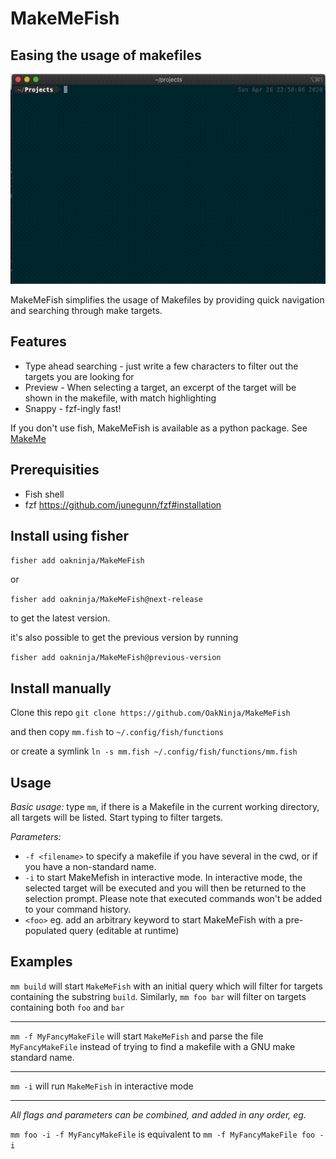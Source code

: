 # MakeMeFish

## Easing the usage of makefiles

[![Demo](https://github.com/OakNinja/MakeMeFish/raw/master/docs/mm.gif)](https://github.com/OakNinja/MakeMeFish/raw/master/docs/mm.gif)

MakeMeFish simplifies the usage of Makefiles by providing quick navigation and searching through make targets.

## Features

- Type ahead searching - just write a few characters to filter out the targets you are looking for
- Preview - When selecting a target, an excerpt of the target will be shown in the makefile, with match highlighting
- Snappy - fzf-ingly fast!

If you don't use fish, MakeMeFish is available as a python package.
See [MakeMe](https://github.com/OakNinja/MakeMe/)

## Prerequisities

- Fish shell
- fzf https://github.com/junegunn/fzf#installation

## Install using fisher

`fisher add oakninja/MakeMeFish`

or

`fisher add oakninja/MakeMeFish@next-release`

to get the latest version.

it's also possible to get the previous version by running

`fisher add oakninja/MakeMeFish@previous-version`

## Install manually

Clone this repo `git clone https://github.com/OakNinja/MakeMeFish`

and then copy `mm.fish` to `~/.config/fish/functions`

or create a symlink `ln -s mm.fish ~/.config/fish/functions/mm.fish`

## Usage

_Basic usage:_
type `mm`, if there is a Makefile in the current working directory, all targets will be listed. Start typing to filter targets.

_Parameters:_

- `-f <filename>` to specify a makefile if you have several in the cwd, or if you have a non-standard name.
- `-i` to start MakeMefish in interactive mode. In interactive mode, the selected target will be executed and you will then be returned to the selection prompt. Please note that executed commands won't be added to your command history.
- `<foo>` eg. add an arbitrary keyword to start MakeMeFish with a pre-populated query (editable at runtime)

## Examples

`mm build` will start `MakeMeFish` with an initial query which will filter for targets containing the substring `build`.
Similarly, `mm foo bar` will filter on targets containing both `foo` and `bar`

---

`mm -f MyFancyMakeFile` will start `MakeMeFish` and parse the file `MyFancyMakeFile` instead of trying to find a makefile with a GNU make standard name.

---

`mm -i` will run `MakeMeFish` in interactive mode

---

_All flags and parameters can be combined, and added in any order, eg._

`mm foo -i -f MyFancyMakeFile` is equivalent to `mm -f MyFancyMakeFile foo -i`
